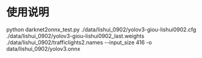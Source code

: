 # 使用说明
python darknet2onnx_test.py ./data/lishui_0902/yolov3-giou-lishui0902.cfg ./data/lishui_0902/yolov3-giou-lishui0902_last.weights ./data/lishui_0902/trafficlights2.names --input_size 416 -o data/lishui_0902/yolov3.onnx